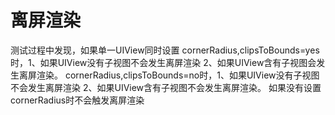 # 离屏渲染

测试过程中发现，如果单一UIView同时设置
cornerRadius,clipsToBounds=yes时，1、如果UIView没有子视图不会发生离屏渲染 2、如果UIView含有子视图会发生离屏渲染。
cornerRadius,clipsToBounds=no时，1、如果UIView没有子视图不会发生离屏渲染 2、如果UIView含有子视图不会发生离屏渲染。
如果没有设置cornerRadius时不会触发离屏渲染